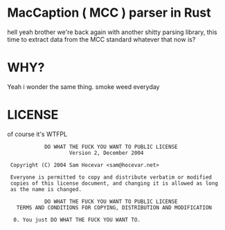 # MacCaption ( MCC ) parser in Rust

hell yeah brother we're back again with another shitty parsing library, this time to extract data from the MCC standard whatever that now is?

# WHY?

Yeah i wonder the same thing. smoke weed everyday

# LICENSE

of course it's WTFPL

```
            DO WHAT THE FUCK YOU WANT TO PUBLIC LICENSE
                    Version 2, December 2004

 Copyright (C) 2004 Sam Hocevar <sam@hocevar.net>

 Everyone is permitted to copy and distribute verbatim or modified
 copies of this license document, and changing it is allowed as long
 as the name is changed.

            DO WHAT THE FUCK YOU WANT TO PUBLIC LICENSE
   TERMS AND CONDITIONS FOR COPYING, DISTRIBUTION AND MODIFICATION

  0. You just DO WHAT THE FUCK YOU WANT TO.

```
